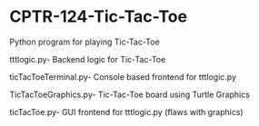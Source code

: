 # CPTR-124-Tic-Tac-Toe
Python program for playing Tic-Tac-Toe


tttlogic.py- Backend logic for Tic-Tac-Toe

ticTacToeTerminal.py- Console based frontend for tttlogic.py

TicTacToeGraphics.py- Tic-Tac-Toe board using Turtle Graphics

ticTacToe.py- GUI frontend for tttlogic.py (flaws with graphics)
